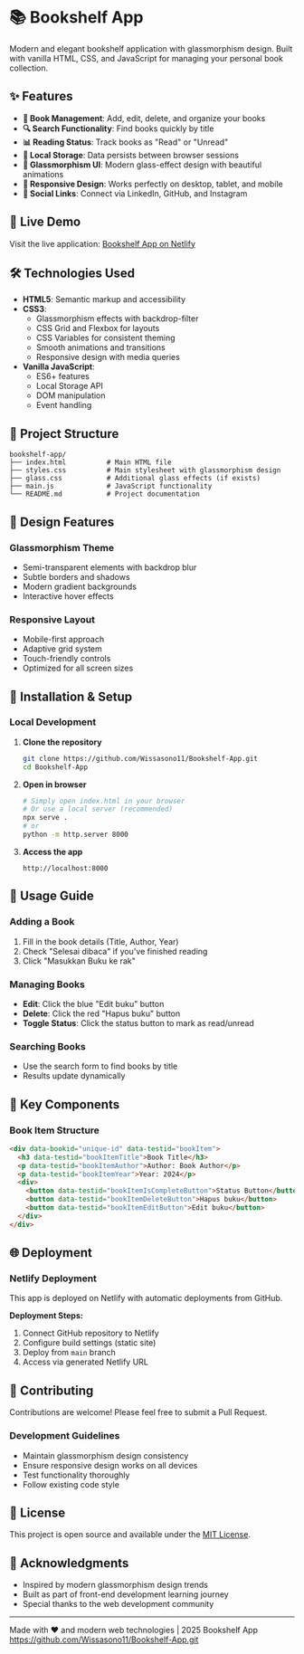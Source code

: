 # 📚 Bookshelf App

Modern and elegant bookshelf application with glassmorphism design. Built with vanilla HTML, CSS, and JavaScript for managing your personal book collection.

## ✨ Features

- **📖 Book Management**: Add, edit, delete, and organize your books
- **🔍 Search Functionality**: Find books quickly by title
- **📊 Reading Status**: Track books as "Read" or "Unread"
- **💾 Local Storage**: Data persists between browser sessions
- **🎨 Glassmorphism UI**: Modern glass-effect design with beautiful animations
- **📱 Responsive Design**: Works perfectly on desktop, tablet, and mobile
- **🔗 Social Links**: Connect via LinkedIn, GitHub, and Instagram

## 🚀 Live Demo

Visit the live application: [Bookshelf App on Netlify](https://your-bookshelf-app.netlify.app)

## 🛠️ Technologies Used

- **HTML5**: Semantic markup and accessibility
- **CSS3**: 
  - Glassmorphism effects with backdrop-filter
  - CSS Grid and Flexbox for layouts
  - CSS Variables for consistent theming
  - Smooth animations and transitions
  - Responsive design with media queries
- **Vanilla JavaScript**:
  - ES6+ features
  - Local Storage API
  - DOM manipulation
  - Event handling

## 📂 Project Structure

```
bookshelf-app/
├── index.html          # Main HTML file
├── styles.css          # Main stylesheet with glassmorphism design
├── glass.css           # Additional glass effects (if exists)
├── main.js             # JavaScript functionality
└── README.md           # Project documentation
```

## 🎨 Design Features

### Glassmorphism Theme
- Semi-transparent elements with backdrop blur
- Subtle borders and shadows
- Modern gradient backgrounds
- Interactive hover effects

### Responsive Layout
- Mobile-first approach
- Adaptive grid system
- Touch-friendly controls
- Optimized for all screen sizes

## 🔧 Installation & Setup

### Local Development
1. **Clone the repository**
   ```bash
   git clone https://github.com/Wissasono11/Bookshelf-App.git
   cd Bookshelf-App
   ```

2. **Open in browser**
   ```bash
   # Simply open index.html in your browser
   # Or use a local server (recommended)
   npx serve .
   # or
   python -m http.server 8000
   ```

3. **Access the app**
   ```
   http://localhost:8000
   ```

## 📱 Usage Guide

### Adding a Book
1. Fill in the book details (Title, Author, Year)
2. Check "Selesai dibaca" if you've finished reading
3. Click "Masukkan Buku ke rak"

### Managing Books
- **Edit**: Click the blue "Edit buku" button
- **Delete**: Click the red "Hapus buku" button  
- **Toggle Status**: Click the status button to mark as read/unread

### Searching Books
- Use the search form to find books by title
- Results update dynamically

## 🎯 Key Components

### Book Item Structure
```html
<div data-bookid="unique-id" data-testid="bookItem">
  <h3 data-testid="bookItemTitle">Book Title</h3>
  <p data-testid="bookItemAuthor">Author: Book Author</p>
  <p data-testid="bookItemYear">Year: 2024</p>
  <div>
    <button data-testid="bookItemIsCompleteButton">Status Button</button>
    <button data-testid="bookItemDeleteButton">Hapus buku</button>
    <button data-testid="bookItemEditButton">Edit buku</button>
  </div>
</div>
```

## 🌐 Deployment

### Netlify Deployment
This app is deployed on Netlify with automatic deployments from GitHub.

**Deployment Steps:**
1. Connect GitHub repository to Netlify
2. Configure build settings (static site)
3. Deploy from `main` branch
4. Access via generated Netlify URL

## 🤝 Contributing

Contributions are welcome! Please feel free to submit a Pull Request.

### Development Guidelines
- Maintain glassmorphism design consistency
- Ensure responsive design works on all devices
- Test functionality thoroughly
- Follow existing code style

## 📄 License

This project is open source and available under the [MIT License](LICENSE).

## 🙏 Acknowledgments

- Inspired by modern glassmorphism design trends
- Built as part of front-end development learning journey
- Special thanks to the web development community

---

Made with ❤️ and modern web technologies | 2025 Bookshelf App
https://github.com/Wissasono11/Bookshelf-App.git